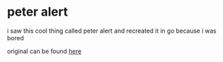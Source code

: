 # peter alert
i saw this cool thing called peter alert and recreated it in go
because i was bored

original can be found [here](https://github.com/kokoscript/PeterAlert)
